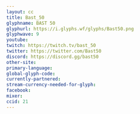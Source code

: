 ```yaml
---
layout: cc
title: Bast_50
glyphname: BAST 50
glyphurl: https://i.glyphs.wf/glyphs/Bast50.png
glyphwave: 9
youtube: 
twitch: https://twitch.tv/bast_50
twitter: https://twitter.com/Bast50
discord: https://discord.gg/bast50
other-site: 
primary-language: 
global-glyph-code: 
currently-partnered: 
stream-currency-needed-for-glyph: 
facebook: 
mixer: 
ccid: 21
---
```


